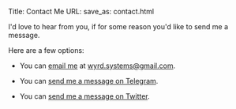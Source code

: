 Title: Contact Me
URL:
save_as: contact.html

I'd love to hear from you, if for some reason you'd like to send me a message.

Here are a few options:

- You can <a href="mailto:wyrd.systems@gmail.com">email me</a> at wyrd.systems@gmail.com.

- You can [send me a message on Telegram](https://t.me/wyrdsystems).

- You can [send me a message on Twitter](https://twitter.com/intent/tweet?screen_name=wyrdsystems).
